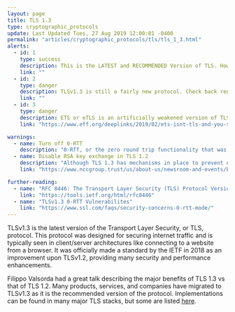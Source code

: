 ```yaml
---
layout: page
title: TLS 1.3
type: cryptographic_protocols
update: Last Updated Tues, 27 Aug 2019 12:00:01 -0400
permalink: "articles/cryptographic_protocols/tls/tls_1_3.html"
alerts:
  - id: 1
    type: success
    description: This is the LATEST and RECOMMENDED Version of TLS. However, TLS 1.2 can also still be used for legacy support.
    link: ""
  - id: 2
    type: danger
    description: TLSv1.3 is still a fairly new protocol. Check back regularly for updates about potential issues.
    link: ""
  - id: 3
    type: danger
    description: ETS or eTLS is an artificially weakened version of TLS 1.3 and SHOULD NOT BE USED.
    link: "https://www.eff.org/deeplinks/2019/02/ets-isnt-tls-and-you-shouldnt-use-it"

warnings:
  - name: Turn off 0-RTT
    description: "0-RTT, or the zero round trip functionality that was written into the TLSv1.3 specification could allow for replay attacks. It is recommended to disable this functionality. These security concerns are documented near the end of the RFC, but attacks have also been presented at conferences. See the Further Reading section for links."
  - name: Disable RSA key exchange in TLS 1.2
    description: "Although TLS 1.3 has mechanisms in place to prevent downgrade attacks, these mechanisms can be bypassed if the downgrade is to TLS 1.2 and the key exchange is performed with RSA encryption. If you are running TLS 1.2 alongside TLS 1.3 (this is common!), you must ensure that TLS 1.2 does not provide RSA key exchange as an option."
    link: "https://www.nccgroup.trust/us/about-us/newsroom-and-events/blog/2019/february/downgrade-attack-on-tls-1.3-and-vulnerabilities-in-major-tls-libraries/"

further-reading:
  - name: "RFC 8446: The Transport Layer Security (TLS) Protocol Version 1.3"
    link: "https://tools.ietf.org/html/rfc8446"
  - name: "TLSv1.3 0-RTT Vulnerabilites"
    link: "https://www.ssl.com/faqs/security-concerns-0-rtt-mode/"
---
```

TLSv1.3 is the latest version of the Transport Layer Security, or TLS, protocol. This protocol was designed for securing internet traffic and is typically seen in client/server architectures like connecting to a website from a browser. It was officially made a standard by the IETF in 2018 as an improvement upon TLSv1.2, providing many security and performance enhancements.

Filippo Valsorda had a great talk describing the major benefits of TLS 1.3 vs that of TLS 1.2. Many products, services, and companies have migrated to TLSv1.3 as it is the recommended version of the protocol. Implementations can be found in many major TLS stacks, but some are listed [here](https://github.com/tlswg/tlswg-wiki/blob/master/IMPLEMENTATIONS.md).
